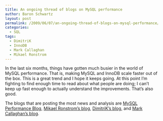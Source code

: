 ```yaml
---
title: An ongoing thread of blogs on MySQL performance
author: Baron Schwartz
layout: post
permalink: /2009/06/07/an-ongoing-thread-of-blogs-on-mysql-performance/
categories:
  - SQL
tags:
  - DimitriK
  - InnoDB
  - Mark Callaghan
  - Mikael Ronstrom
---
```

In the last six months, things have gotten much busier in the world of MySQL performance. That is, making MySQL and InnoDB scale faster out of the box. This is a great trend and I hope it keeps going. At this point I&#8217;m fighting to find enough time to read about what people are doing; I can&#8217;t keep up fast enough to actually understand the improvements. That&#8217;s also good.

The blogs that are posting the most news and analysis are [MySQL Performance Blog][1], [Mikael Ronstrom&#8217;s blog][2], [DimitriK&#8217;s blog][3], and [Mark Callaghan&#8217;s blog][4].

 [1]: http://www.mysqlperformanceblog.com/
 [2]: http://mikaelronstrom.blogspot.com/
 [3]: http://dimitrik.free.fr/blog/
 [4]: http://mysqlha.blogspot.com/